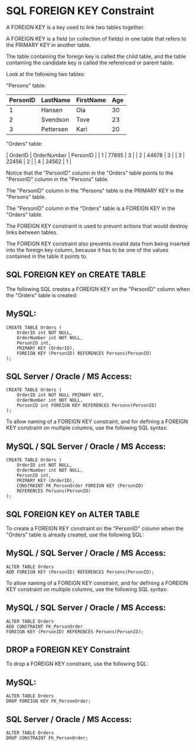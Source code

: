 # SQL FOREIGN KEY Constraint
A FOREIGN KEY is a key used to link two tables together.

A FOREIGN KEY is a field (or collection of fields) in one table that refers to the PRIMARY KEY in another table.

The table containing the foreign key is called the child table, and the table containing the candidate key is called the referenced or parent table.

Look at the following two tables:

"Persons" table:

| PersonID | LastName | FirstName |	Age |
| -------- | -------- | --------- | --- |
| 1 | Hansen | Ola | 30 |
| 2	| Svendson | Tove |	23 |
| 3	| Pettersen	| Kari | 20 |

"Orders" table:

| OrderID |	OrderNumber | PersonID |
| 1	| 77895 | 3 | 
| 2	| 44678 | 3 |
| 3	| 22456 | 2 |
| 4	| 24562 | 1 |

Notice that the "PersonID" column in the "Orders" table points to the "PersonID" column in the "Persons" table.

The "PersonID" column in the "Persons" table is the PRIMARY KEY in the "Persons" table.

The "PersonID" column in the "Orders" table is a FOREIGN KEY in the "Orders" table.

The FOREIGN KEY constraint is used to prevent actions that would destroy links between tables.

The FOREIGN KEY constraint also prevents invalid data from being inserted into the foreign key column, because it has to be one of the values contained in the table it points to.


## SQL FOREIGN KEY on CREATE TABLE
The following SQL creates a FOREIGN KEY on the "PersonID" column when the "Orders" table is created:

## MySQL:
```
CREATE TABLE Orders (
    OrderID int NOT NULL,
    OrderNumber int NOT NULL,
    PersonID int,
    PRIMARY KEY (OrderID),
    FOREIGN KEY (PersonID) REFERENCES Persons(PersonID)
);
```

## SQL Server / Oracle / MS Access:
```
CREATE TABLE Orders (
    OrderID int NOT NULL PRIMARY KEY,
    OrderNumber int NOT NULL,
    PersonID int FOREIGN KEY REFERENCES Persons(PersonID)
);
```

To allow naming of a FOREIGN KEY constraint, and for defining a FOREIGN KEY constraint on multiple columns, use the following SQL syntax:

## MySQL / SQL Server / Oracle / MS Access:
```
CREATE TABLE Orders (
    OrderID int NOT NULL,
    OrderNumber int NOT NULL,
    PersonID int,
    PRIMARY KEY (OrderID),
    CONSTRAINT FK_PersonOrder FOREIGN KEY (PersonID)
    REFERENCES Persons(PersonID)
);
```

## SQL FOREIGN KEY on ALTER TABLE
To create a FOREIGN KEY constraint on the "PersonID" column when the "Orders" table is already created, use the following SQL:

## MySQL / SQL Server / Oracle / MS Access:
```
ALTER TABLE Orders
ADD FOREIGN KEY (PersonID) REFERENCES Persons(PersonID);
```

To allow naming of a FOREIGN KEY constraint, and for defining a FOREIGN KEY constraint on multiple columns, use the following SQL syntax:

## MySQL / SQL Server / Oracle / MS Access:
```
ALTER TABLE Orders
ADD CONSTRAINT FK_PersonOrder
FOREIGN KEY (PersonID) REFERENCES Persons(PersonID);
```

## DROP a FOREIGN KEY Constraint
To drop a FOREIGN KEY constraint, use the following SQL:

## MySQL:
```
ALTER TABLE Orders
DROP FOREIGN KEY FK_PersonOrder;
```

## SQL Server / Oracle / MS Access:
```
ALTER TABLE Orders
DROP CONSTRAINT FK_PersonOrder;
```